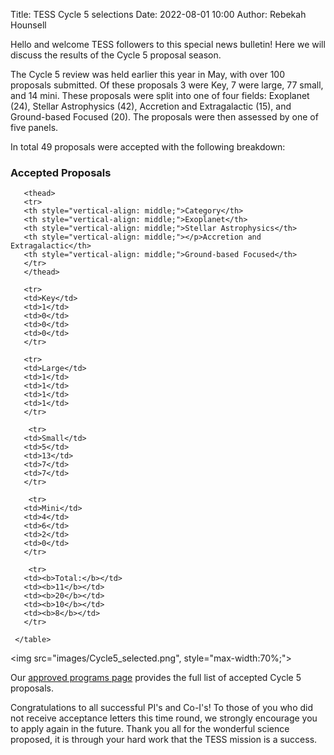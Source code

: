 Title: TESS Cycle 5 selections
Date: 2022-08-01 10:00
Author: Rebekah Hounsell

Hello and welcome TESS followers to this special news bulletin! Here we will discuss the results of the Cycle 5 proposal season.

The Cycle 5 review was held earlier this year in May, with over 100 proposals submitted. Of these proposals 3 were Key, 7 were large, 77 small, and 14 mini. These proposals were split into one of four fields: Exoplanet (24), Stellar Astrophysics (42), Accretion and Extragalactic (15), and Ground-based Focused (20). The proposals were then assessed by one of five panels.

In total 49 proposals were accepted with the following breakdown:

<div class="panel panel-primary">
  <div class="panel-heading">
    <h3 class="panel-title">Accepted Proposals</h3>
  </div>

<table class="table table-striped table-hover" style="font-size: 0.77em;">
       <col style="width:20%">
       <col style="width:20%">
       <col style="width:20%">
       <col style="width:20%">

       <thead>
       <tr>
       <th style="vertical-align: middle;">Category</th>
       <th style="vertical-align: middle;">Exoplanet</th>
       <th style="vertical-align: middle;">Stellar Astrophysics</th>
       <th style="vertical-align: middle;"></p>Accretion and Extragalactic</th>
       <th style="vertical-align: middle;">Ground-based Focused</th>
       </tr>
       </thead>

       <tr>  
       <td>Key</td>
       <td>1</td> 
       <td>0</td>
       <td>0</td>
       <td>0</td>
       </tr>

       <tr>  
       <td>Large</td>
       <td>1</td> 
       <td>1</td>
       <td>1</td>
       <td>1</td>
       </tr>
       
        <tr>  
       <td>Small</td>
       <td>5</td> 
       <td>13</td>
       <td>7</td>
       <td>7</td>
       </tr>
       
        <tr>  
       <td>Mini</td>
       <td>4</td> 
       <td>6</td>
       <td>2</td>
       <td>0</td>
       </tr>
       
        <tr>  
       <td><b>Total:</b></td>
       <td><b>11</b></td> 
       <td><b>20</b></td>
       <td><b>10</b></td>
       <td><b>8</b></td>
       </tr>
       
     </table>
</div>
</div>


<img src="images/Cycle5_selected.png", style="max-width:70%;">


Our [approved programs page](approved-programs.html#cycle-5) provides the full list of accepted Cycle 5 proposals. 

Congratulations to all successful PI's and Co-I's!
To those of you who did not receive acceptance letters this time round, we strongly encourage you to apply again in the future. 
Thank you all for the wonderful science proposed, it is through your hard work that the TESS mission is a success. 


